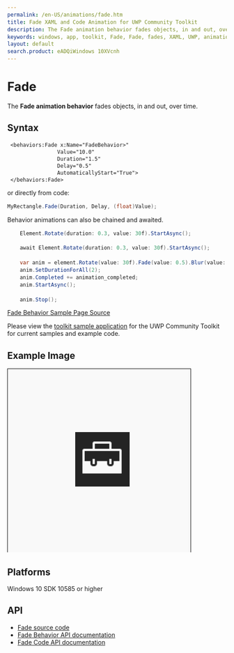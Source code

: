 ```yaml
---
permalink: /en-US/animations/fade.htm
title: Fade XAML and Code Animation for UWP Community Toolkit
description: The Fade animation behavior fades objects, in and out, over time 
keywords: windows, app, toolkit, Fade, Fade, fades, XAML, UWP, animation behavior
layout: default
search.product: eADQiWindows 10XVcnh
---
```


# Fade
The **Fade animation behavior** fades objects, in and out, over time.

## Syntax
```xaml
 <behaviors:Fade x:Name="FadeBehavior>" 
				Value="10.0" 
				Duration="1.5" 
				Delay="0.5" 
				AutomaticallyStart="True">
 </behaviors:Fade>
```

or directly from code:

```C#
MyRectangle.Fade(Duration, Delay, (float)Value);
```

Behavior animations can also be chained and awaited.

```C#
    Element.Rotate(duration: 0.3, value: 30f).StartAsync();

    await Element.Rotate(duration: 0.3, value: 30f).StartAsync();

    var anim = element.Rotate(value: 30f).Fade(value: 0.5).Blur(value: 5);
    anim.SetDurationForAll(2);
    anim.Completed += animation_completed;
    anim.StartAsync();

    anim.Stop();
```

[Fade Behavior Sample Page Source](https://github.com/Microsoft/UWPCommunityToolkit/tree/master/Microsoft.Toolkit.Uwp.SampleApp/SamplePages/Fade)

Please view the [toolkit sample application](https://github.com/Microsoft/UWPCommunityToolkit/tree/master/Microsoft.Toolkit.Uwp.SampleApp) for the UWP Community Toolkit for current samples and example code.
 
## Example Image
![Fade Behavior animation](/resources/images/Animations-Fade.gif "Fade Behavior")

## Platforms

Windows 10 SDK 10585 or higher

## API
* [Fade source code](https://github.com/Microsoft/UWPCommunityToolkit/blob/master/Microsoft.Toolkit.Uwp.UI.Animations/Behaviors/Fade.cs)
* [Fade Behavior API documentation](../api/Microsoft_Toolkit_Uwp_UI_Animations_Behaviors_Fade.htm)
* [Fade Code API documentation](../api/Microsoft_Toolkit_Uwp_UI_Animations_Composition.htm#fadewindowsuixamluielement-associatedobjectsystemdouble-durationsystemdouble-delaysystemsingle-value)
